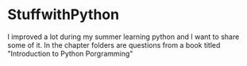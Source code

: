 # StuffwithPython
I improved a lot during my summer learning python and I want to share some of it.
In the chapter folders are questions from a book titled "Introduction to Python Porgramming"
